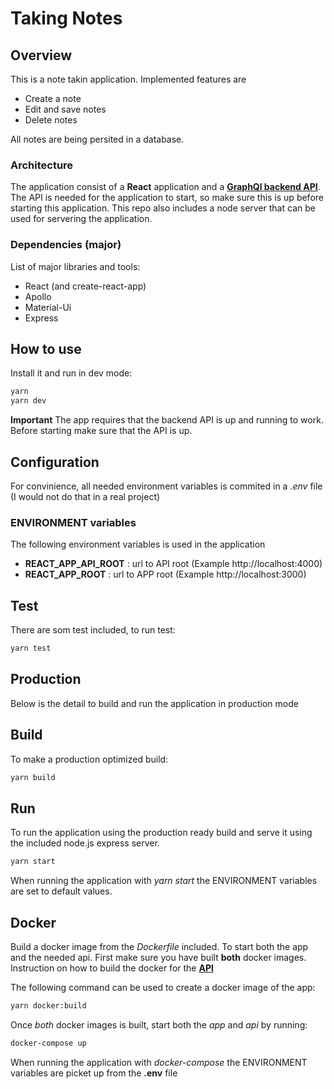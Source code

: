 # Taking Notes

## Overview

This is a note takin application. Implemented features are

-   Create a note
-   Edit and save notes
-   Delete notes

All notes are being persited in a database.

### Architecture

The application consist of a **React** application and a [**GraphQl backend API**](https://github.com/FilipStenbeck/note-app-api).
The API is needed for the application to start, so make sure this is up before starting this application.
This repo also includes a node server that can be used for servering the application.

### Dependencies (major)

List of major libraries and tools:

-   React (and create-react-app)
-   Apollo
-   Material-Ui
-   Express

## How to use

Install it and run in dev mode:

```sh
yarn
yarn dev
```

**Important** The app requires that the backend API is up and running to work. Before starting make sure that the API is up.

## Configuration

For convinience, all needed environment variables is commited in a _.env_ file (I would not do that in a real project)

### ENVIRONMENT variables
The following environment variables is used in the application

- **REACT_APP_API_ROOT** : url to API root (Example http://localhost:4000)
- **REACT_APP_ROOT** : url to APP root  (Example http://localhost:3000)

## Test
There are som test included, to run test:

```sh
yarn test
```

## Production

Below is the detail to build and run the application in production mode

## Build

To make a production optimized build:

```sh
yarn build
```

## Run

To run the application using the production ready build and serve it using the included node.js express server. 

```sh
yarn start
```
When running the application with _yarn start_ the ENVIRONMENT variables are set to default values.

## Docker

Build a docker image from the _Dockerfile_ included.
To start both the app and the needed api. First make sure you have built **both** docker images. Instruction on how to build the docker for the [**API**](https://github.com/FilipStenbeck/note-app-api)

The following command can be used to create a docker image of the app:

```sh
yarn docker:build
```
Once *both* docker images is built, start both the *app* and *api* by running:

```sh
docker-compose up
```
When running the application with _docker-compose_ the ENVIRONMENT variables are picket up from the **.env** file


